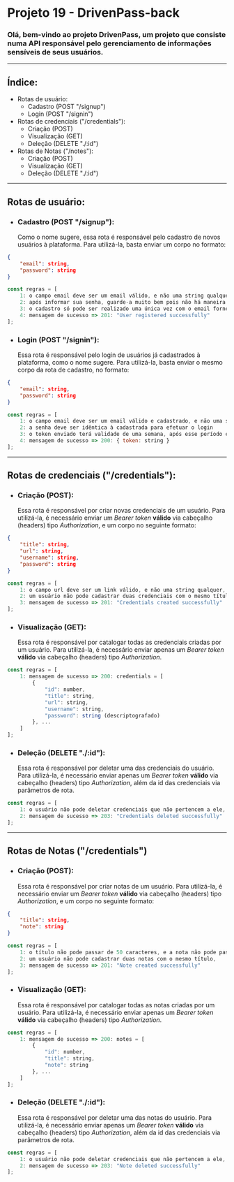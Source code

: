 # Projeto 19 - DrivenPass-back

### Olá, bem-vindo ao projeto DrivenPass, um projeto que consiste numa API responsável pelo gerenciamento de informações sensíveis de seus usuários.

---

## Índice:

- Rotas de usuário:
    - Cadastro (POST "/signup")
    - Login (POST "/signin")
- Rotas de credenciais ("/credentials"):
    - Criação (POST)
    - Visualização (GET)
    - Deleção (DELETE "./:id")
- Rotas de Notas ("/notes"):
    - Criação (POST)
    - Visualização (GET)
    - Deleção (DELETE "./:id")

---

## Rotas de usuário:

- ### Cadastro (POST "/signup"):
    Como o nome sugere, essa rota é responsável pelo cadastro de novos usuários à plataforma. Para utilizá-la, basta enviar um corpo no formato:
```json
{
    "email": string,
    "password": string
}
```
```js
const regras = [
    1: o campo email deve ser um email válido, e não uma string qualquer,
    2: após informar sua senha, guarde-a muito bem pois não há maneira de descriptografá-la caso precise consultá-la novamente,
    3: o cadastro só pode ser realizado uma única vez com o email fornecido, não é possível realizar dois cadastros utilizando o mesmo email,
    4: mensagem de sucesso => 201: "User registered successfully"
];
```

- ### Login (POST "/signin"):
    Essa rota é responsável pelo login de usuários já cadastrados à plataforma, como o nome sugere. Para utilizá-la, basta enviar o mesmo corpo da rota de cadastro, no formato:
```json
{
    "email": string,
    "password": string
}
```
```js
const regras = [
    1: o campo email deve ser um email válido e cadastrado, e não uma string qualquer,
    2: a senha deve ser idêntica à cadastrada para efetuar o login
    3: o token enviado terá validade de uma semana, após esse período é necessário realizar login novamente para obter um novo token
    4: mensagem de sucesso => 200: { token: string }
];
```

---
## Rotas de credenciais ("/credentials"):

- ### Criação (POST):
    Essa rota é responsável por criar novas credenciais de um usuário. Para utilizá-la, é necessário enviar um *Bearer token* **válido** via cabeçalho (headers) tipo *Authorization*, e um corpo no seguinte formato:
```json
{
    "title": string,
    "url": string,
    "username": string,
    "password": string
}
```
```js
const regras = [
    1: o campo url deve ser um link válido, e não uma string qualquer,
    2: um usuário não pode cadastrar duas credenciais com o mesmo título,
    3: mensagem de sucesso => 201: "Credentials created successfully"
];
```

- ### Visualização (GET):
    Essa rota é responsável por catalogar todas as credenciais criadas por um usuário. Para utilizá-la, é necessário enviar apenas um *Bearer token* **válido** via cabeçalho (headers) tipo *Authorization*.
```js
const regras = [
    1: mensagem de sucesso => 200: credentials = [
        {
            "id": number,
            "title": string,
            "url": string,
            "username": string,
            "password": string (descriptografado)
        }, ...
    ]
];
```

- ### Deleção (DELETE "./:id"):
    Essa rota é responsável por deletar uma das credenciais do usuário. Para utilizá-la, é necessário enviar apenas um *Bearer token* **válido** via cabeçalho (headers) tipo *Authorization*, além da id das credenciais via parâmetros de rota.
```js
const regras = [
    1: o usuário não pode deletar credenciais que não pertencem a ele,
    2: mensagem de sucesso => 203: "Credentials deleted successfully"
];
```
---

## Rotas de Notas ("/credentials")

- ### Criação (POST):
    Essa rota é responsável por criar notas de um usuário. Para utilizá-la, é necessário enviar um *Bearer token* **válido** via cabeçalho (headers) tipo *Authorization*, e um corpo no seguinte formato:
```json
{
    "title": string,
    "note": string
}
```
```js
const regras = [
    1: o título não pode passar de 50 caracteres, e a nota não pode passar de 1000 caracteres,
    2: um usuário não pode cadastrar duas notas com o mesmo título,
    3: mensagem de sucesso => 201: "Note created successfully"
];
```
- ### Visualização (GET):
    Essa rota é responsável por catalogar todas as notas criadas por um usuário. Para utilizá-la, é necessário enviar apenas um *Bearer token* **válido** via cabeçalho (headers) tipo *Authorization*.
```js
const regras = [
    1: mensagem de sucesso => 200: notes = [
        {
            "id": number,
            "title": string,
            "note": string
        }, ...
    ]
];
```

- ### Deleção (DELETE "./:id"):
    Essa rota é responsável por deletar uma das notas do usuário. Para utilizá-la, é necessário enviar apenas um *Bearer token* **válido** via cabeçalho (headers) tipo *Authorization*, além da id das credenciais via parâmetros de rota.
```js
const regras = [
    1: o usuário não pode deletar credenciais que não pertencem a ele,
    2: mensagem de sucesso => 203: "Note deleted successfully"
];
```
